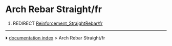 # Arch Rebar Straight/fr
1.  REDIRECT [Reinforcement_StraightRebar/fr](Reinforcement_StraightRebar/fr.md)



---
⏵ [documentation index](../README.md) > Arch Rebar Straight/fr
